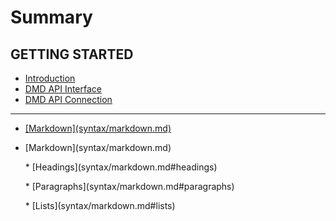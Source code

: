# Summary

## GETTING STARTED

* [Introduction](README.md)
* [DMD API Interface](dmd-api-interface.md)
* [DMD API Connection](dmd-api-connection.md)

---

* [\[Markdown\]\(syntax/markdown.md\)](markdownsyntaxmarkdownmd.md)

*  \[Markdown\]\(syntax/markdown.md\)

    \* \[Headings\]\(syntax/markdown.md\#headings\)

    \* \[Paragraphs\]\(syntax/markdown.md\#paragraphs\)

    \* \[Lists\]\(syntax/markdown.md\#lists\)



